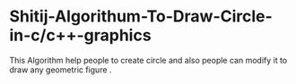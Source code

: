 # Shitij-Algorithum-To-Draw-Circle-in-c/c++-graphics
This Algorithm help people to create circle and also people can modify it to draw any geometric figure .
